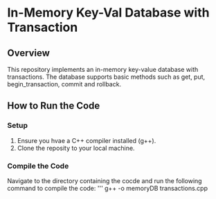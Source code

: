 # In-Memory Key-Val Database with Transaction

## Overview
This repository implements an in-memory key-value database with transactions. The database supports basic methods such as get, put, begin_transaction, commit and rollback.

## How to Run the Code
### Setup
1. Ensure you hvae a C++ compiler installed (g++).
2. Clone the reposity to your local machine.

### Compile the Code
Navigate to the directory containing the cocde and run the following command to compile the code:
''' g++ -o memoryDB transactions.cpp

